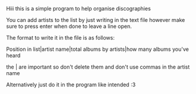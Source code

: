 Hiii this is a simple program to help organise discographies

You can add artists to the list by just writing in the text file however make sure to press enter when done to leave a line open.

The format to write it in the file is as follows:

Position in list|artist name|total albums by artists|how many albums you've heard

the | are important so don't delete them and don't use commas in the artist name

Alternatively just do it in the program like intended :3
